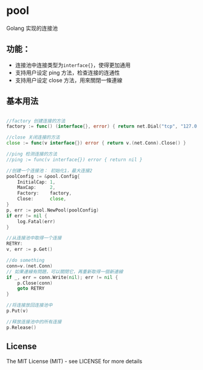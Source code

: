 # pool

Golang 实现的连接池


## 功能：

- 连接池中连接类型为`interface{}`，使得更加通用
- 支持用户设定 ping 方法，检查连接的连通性
- 支持用户设定 close 方法，用來關閉一條連線

## 基本用法

```go

//factory 创建连接的方法
factory := func() (interface{}, error) { return net.Dial("tcp", "127.0.0.1:4000") }

//close 关闭连接的方法
close := func(v interface{}) error { return v.(net.Conn).Close() }

//ping 检测连接的方法
//ping := func(v interface{}) error { return nil }

//创建一个连接池： 初始化1，最大连接2
poolConfig := &pool.Config{
    InitialCap: 1,
    MaxCap:     2,
    Factory:    factory,
    Close:      close,
}
p, err := pool.NewPool(poolConfig)
if err != nil {
	log.Fatal(err)
}

//从连接池中取得一个连接
RETRY:
v, err := p.Get()

//do something
conn=v.(net.Conn)
// 如果連線有問題，可以關閉它，再重新取得一個新連線
if _, err = conn.Write(nil); err != nil {
    p.Close(conn)
    goto RETRY
}

//将连接放回连接池中
p.Put(v)

//释放连接池中的所有连接
p.Release()


```


## License

The MIT License (MIT) - see LICENSE for more details